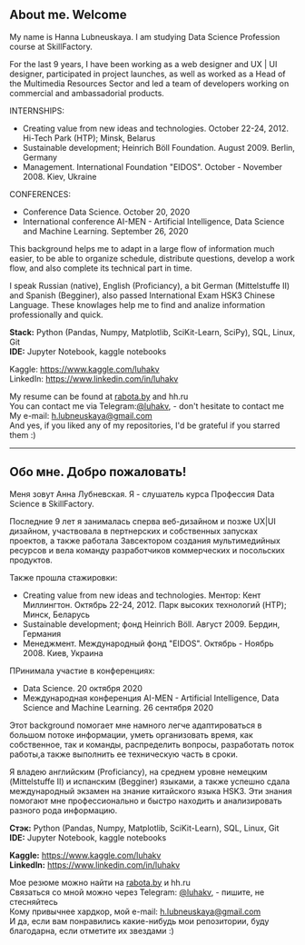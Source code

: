 ## About me. Welcome

My name is Hanna Lubneuskaya. I am studying Data Science Profession course at SkillFactory.  

For the last 9 years, I have been working as a web designer and UX | UI designer, participated in project launches, as well as worked as a Head of the Multimedia Resources Sector and led a team of developers working on commercial and ambassadorial products.    

INTERNSHIPS:  
- Creating value from new ideas and technologies. October 22-24, 2012. Hi-Tech Park (HTP); Minsk, Belarus
- Sustainable development; Heinrich Böll Foundation. August 2009. Berlin, Germany
- Management. International Foundation "EIDOS". October - November 2008. Kiev, Ukraine  

CONFERENCES:
- Conference Data Science. October 20, 2020
- International conference AI-MEN - Artificial Intelligence, Data Science and Machine Learning. September 26, 2020  

This background helps me to adapt in a large flow of information much easier, to be able to organize schedule, distribute questions, develop a work flow, and also complete its technical part in time.  

I speak Russian (native), English (Proficiancy), a bit German (Mittelstuffe II) and Spanish (Begginer), also passed International Exam HSK3 Chinese Language. These knowlages help me to find and analize information professionally and quick.  

**Stack:** Python (Pandas, Numpy, Matplotlib, SciKit-Learn, SciPy), SQL, Linux, Git  
**IDE:** Jupyter Notebook, kaggle notebooks  

Kaggle: https://www.kaggle.com/luhakv  
LinkedIn: https://www.linkedin.com/in/luhakv  
 
My resume can be found at [rabota.by](https://rabota.by/resume/321cb1c4ff0788704e0039ed1f765846435536) and hh.ru  
You can contact me via Telegram:[@luhakv](https://t.me/luhakv), - don't hesitate to contact me  
My e-mail: h.lubneuskaya@gmail.com  
And yes, if you liked any of my repositories, I'd be grateful if you starred them :)  

---

## Обо мне. Добро пожаловать! 

Меня зовут Анна Лубневская. Я - слушатель курса Профессия Data Science в SkillFactory.  

Последние 9 лет я занималась сперва веб-дизайном и позже UX|UI дизайном, участвовала в пертнерских и собственных запусках проектов, а также работала Завсектором создания мультимедийных ресурсов и вела команду разработчиков коммерческих и посольских продуктов.  

Также прошла стажировки:  
- Creating value from new ideas and technologies. Ментор: Кент Миллингтон. Октябрь 22-24, 2012. Парк высоких технологий (HTP); Минск, Беларусь
- Sustainable development; фонд Heinrich Böll. Август 2009. Бердин, Германия
- Менеджмент. Международный фонд "EIDOS". Октябрь - Ноябрь 2008. Киев, Украина  

ПРинимала участие в конференциях:
- Data Science. 20 октября 2020
- Международная конференция AI-MEN - Artificial Intelligence, Data Science and Machine Learning. 26 сентября 2020  

Этот background помогает мне намного легче адаптироваться в большом потоке информации, уметь организовать время, как собственное, так и команды, распределить вопросы, разработать поток работы,а также выполнить ее техническую часть в сроки.  

Я владею английским (Proficiancy), на среднем уровне немецким (Mittelstuffe II) и испанским (Begginer) языками, а также успешно сдала международный экзамен на знание китайского языка HSK3. Эти знания помогают мне профессионально и быстро находить и анализировать разного рода информацию.

**Стэк:** Python (Pandas, Numpy, Matplotlib, SciKit-Learn), SQL, Linux, Git  
**IDE:** Jupyter Notebook, kaggle notebooks  

**Kaggle:** https://www.kaggle.com/luhakv  
**LinkedIn:** https://www.linkedin.com/in/luhakv  

Мое резюме можно найти на [rabota.by](https://rabota.by/resume/321cb1c4ff0788704e0039ed1f765846435536) и hh.ru    
Связаться со мной можно через Telegram: [@luhakv](https://t.me/luhakv), - пишите, не стесняйтесь  
Кому привычнее хардкор, мой e-mail: h.lubneuskaya@gmail.com  
И да, если вам понравились какие-нибудь мои репозитории, буду благодарна, если отметите их звездами :)

